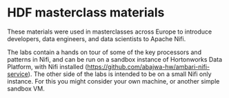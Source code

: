 # HDF masterclass materials

These materials were used in masterclasses across Europe to introduce developers, data engineers, and data scientists to Apache Nifi. 

The labs contain a hands on tour of some of the key processors and patterns in Nifi, and can be run on a sandbox instance of Hortonworks Data Platform, with Nifi installed (https://github.com/abajwa-hw/ambari-nifi-service). The other side of the labs is intended to be on a small Nifi only instance. For this you might consider your own machine, or another simple sandbox VM.
